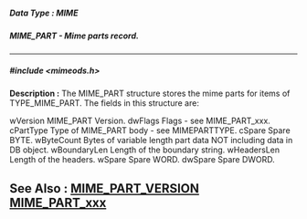 ##### Data Type : MIME
##### MIME_PART - Mime parts record.
---
##### #include <mimeods.h>
**Description :**
The MIME_PART structure stores the mime parts for items of TYPE_MIME_PART.  The 
fields in this structure are:

wVersion  MIME_PART Version.
dwFlags  Flags - see MIME_PART_xxx.
cPartType  Type of MIME_PART body - see MIMEPARTTYPE.
cSpare  Spare BYTE.
wByteCount                 Bytes of variable length part data NOT including 
data in DB object.
wBoundaryLen Length of the boundary string.
wHeadersLen Length of the headers.
wSpare  Spare WORD.
dwSpare  Spare DWORD.

**See Also :**
[MIME_PART_VERSION](D:/md_files/MIME_PART_VERSION.md)
[MIME_PART_xxx](D:/md_files/MIME_PART_xxx.md)
---
